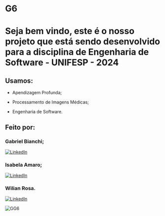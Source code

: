 # G6 

# Seja bem vindo, este é o nosso projeto que está sendo desenvolvido para a disciplina de Engenharia de Software - UNIFESP - 2024

<!-- Este é um comentário em Markdown
![image](https://user-images.githubusercontent.com/77756047/211304452-220fedf0-f91b-490f-8a65-a60ce860bc5c.png) -->

## Usamos:

* Apendizagem Profunda;

* Processamento de Imagens Médicas;

* Engenharia de Software.

## Feito por:

### Gabriel Bianchi;
[![LinkedIn](https://img.icons8.com/color/48/000000/linkedin.png)](https://www.linkedin.com/in/gabriel-bianchis/)

### Isabela Amaro;
[![LinkedIn](https://img.icons8.com/color/48/000000/linkedin.png)](https://www.linkedin.com/in/isabela-amarocd/)

### Wilian Rosa.
[![LinkedIn](https://img.icons8.com/color/48/000000/linkedin.png)](https://www.linkedin.com/in/wiliam-rosa/)

![GG6](https://github.com/IsabelaAmaroh/G6./assets/86272548/3086ed98-a12a-4109-8e55-4b812d3150dc)


